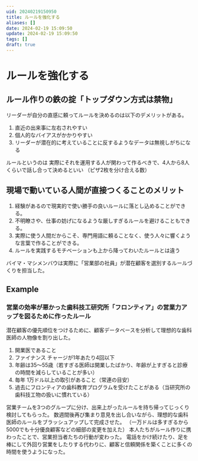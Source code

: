 ```yaml
---
uid: 20240219150950
title: ルールを強化する
aliases: []
date: 2024-02-19 15:09:50
update: 2024-02-19 15:09:50
tags: []
draft: true
---
```


# ルールを強化する

## ルール作りの鉄の掟「トップダウン方式は禁物」
リーダーが自分の直感に頼ってルールを決めるのは以下のデメリットがある。

1. 直近の出来事に左右されやすい
2. 個人的なバイアスがかかりやすい
3. リーダーが潜在的に考えていることに反するようなデータは無視しがちになる

ルールというのは 実際にそれを運用する人が関わって作るべきで、4人から8人くらいで話し合って決めるといい
（ピザ2枚を分け合える数）

## 現場で動いている人間が直接つくることのメリット

1. 経験があるので現実的で使い勝手の良いルールに落とし込めることができる。
2. 不明瞭さや、仕事の妨げになるような厳しすぎるルールを避けることもできる。
3. 実際に使う人間だからこそ、専門用語に頼ることなく、使う人々に響くような言葉で作ることができる。
4. ルールを実践するモチベーションも上から降ってわいたルールとは違う

バイマ・マシメンバウは実際に「営業部の社員」が潜在顧客を選別するルールづくりを担当した。



## Example

### 営業の効率が悪かった歯科技工研究所「フロンティア」の営業力アップを図るために作ったルール

潜在顧客の優先順位をつけるために、顧客データベースを分析して理想的な歯科医師の人物像を割り出した。

1. 開業医であること
2. ファイナンス チャージが1年あたり4回以下
3. 年齢は35〜55歳（若すぎる医師は開業したばかり、年齢が上すぎると診療の時間を減らしていることが多い）
4. 毎年 1万ドル以上の取引があること（常連の目安）
5. 過去にフロンティアの歯科教育プログラムを受けたことがある（当研究所の歯科技工物の扱いに慣れている）

営業チームを3つのグループに分け、出来上がったルールを持ち帰ってじっくり検討してもらった。
数週間後再び集まり意見を出し合いながら、理想的な歯科医師のルールをブラッシュアップして完成させた。
（一万ドルは多すぎるから5000でも十分優良顧客などの細部の変更を加えた）
本人たちがルール作りに携わったことで、営業担当者たちの行動が変わった。
電話をかけ続けたり、足を棒にして外回り営業をしたりする代わりに、顧客と信頼関係を築くことに多くの時間を使うようになった。


[^simplerules]: https://www.notion.so/60e94e05e83649b8b3f4a4c61b258060/ SIMPLE RULES 「仕事が速い人」はここまでシンプルに考える, p125, ドナルド サル,キャスリーン アイゼンハート, 三笠書房, 2017/08/21
